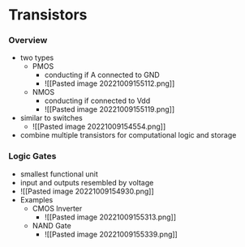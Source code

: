 # Transistors
### Overview
+ two types
	+  PMOS
		+ conducting if A connected to GND
		+ ![[Pasted image 20221009155112.png]]
	+ NMOS
		+ conducting if connected to Vdd
		+ ![[Pasted image 20221009155119.png]]
+ similar to switches
	+ ![[Pasted image 20221009154554.png]]
+ combine multiple transistors for computational logic and storage

### Logic Gates
+ smallest functional unit
+ input and outputs resembled by voltage
+ ![[Pasted image 20221009154930.png]]
+ Examples
	+ CMOS Inverter
		+ ![[Pasted image 20221009155313.png]]
	+ NAND Gate
		+ ![[Pasted image 20221009155339.png]]